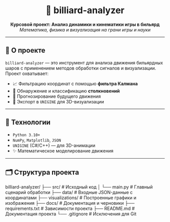 <h1 align="center">🎱 billiard-analyzer</h1>

<p align="center">
  <b>Курсовой проект: Анализ динамики и кинематики игры в бильярд</b><br>
  <i>Математика, физика и визуализация на грани игры и науки</i>
</p>

---

## 🚀 О проекте

`billiard-analyzer` — это инструмент для анализа движения бильярдных шаров с применением методов обработки сигналов и визуализации.  
Проект охватывает:

- 📈 Фильтрацию координат с помощью **фильтра Калмана**
- 🎯 Обнаружение и классификацию **столкновений**
- 🔮 Прогнозирование будущего движения
- 🧩 Экспорт в `UNIGINE` для 3D-визуализации

---

## 🧠 Технологии

- `Python 3.10+`
- `NumPy`, `Matplotlib`, `JSON`
- `UNIGINE` (C#/C++) — для 3D-анимации
- ✨ Математическое моделирование движения

---

## 🗂️ Структура проекта
billiard-analyzer/ ├── src/ # Исходный код │ └── main.py # Главный сценарий обработки ├── data/ # Входные JSON-данные с координатами ├── visualizations/ # Построенные графики и изображения ├── docs/ # Документация и черновики ├── requirements.txt # Зависимости проекта ├── README.md # Документация проекта └── .gitignore # Исключения для Git
